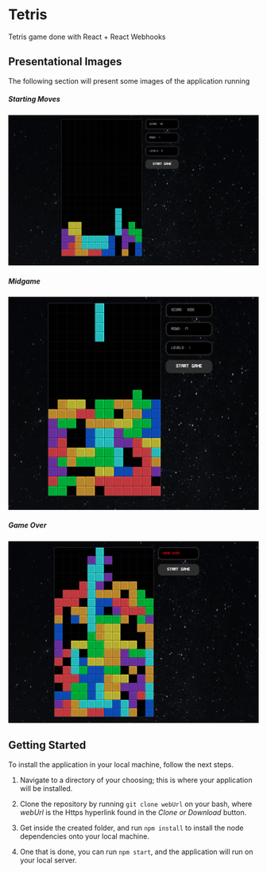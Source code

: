 # Tetris
Tetris game done with React + React Webhooks

## Presentational Images
The following section will present some images of the application running

##### Starting Moves
![](react-tetris/src/img/Tetris1.png)
##### Midgame
![](react-tetris/src/img/Tetris2.png)
##### Game Over
![](react-tetris/src/img/Tetris3.png)

## Getting Started
To install the application in your local machine, follow the next steps.

  1. Navigate to a directory of your choosing; this is where your application will be installed. 
  
  2. Clone the repository by running ``` git clone webUrl ``` on your bash, where *webUrl* is the Https hyperlink found in the    *Clone or Download* button.

  3. Get inside the created folder, and run ``` npm install ``` to install the node dependencies onto your local machine.
  
  4. One that is done, you can run ``` npm start ```, and the application will run on your local server.



